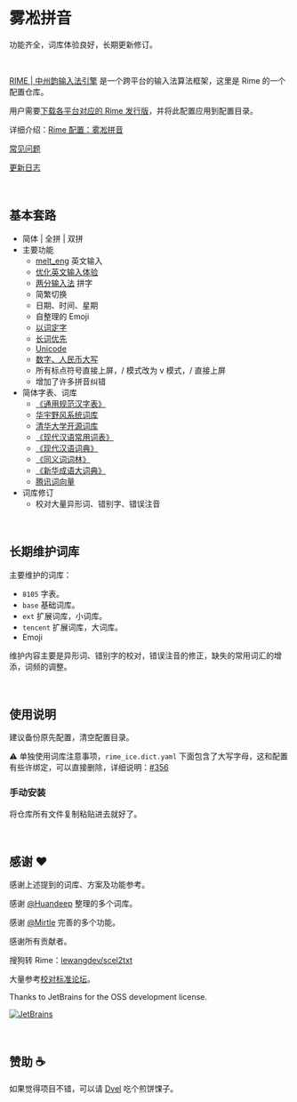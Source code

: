 # 雾凇拼音

功能齐全，词库体验良好，长期更新修订。

<br>

[RIME | 中州韵输入法引擎](https://rime.im/) 是一个跨平台的输入法算法框架，这里是 Rime 的一个配置仓库。

用户需要[下载各平台对应的 Rime 发行版](https://rime.im/download/)，并将此配置应用到配置目录。

详细介绍：[Rime 配置：雾凇拼音](https://dvel.me/posts/rime-ice/)

[常见问题](https://github.com/iDvel/rime-ice/issues/133)

[更新日志](./others/CHANGELOG.md)

<br>

## 基本套路

- 简体 | 全拼 | 双拼
- 主要功能
  - [melt_eng](https://github.com/tumuyan/rime-melt) 英文输入
  - [优化英文输入体验](https://dvel.me/posts/make-rime-en-better/)
  - [两分输入法](http://cheonhyeong.com/Simplified/download.html) 拼字
  - 简繁切换
  - 日期、时间、星期
  - 自整理的 Emoji
  - [以词定字](https://github.com/BlindingDark/rime-lua-select-character)
  - [长词优先](https://github.com/tumuyan/rime-melt/blob/master/lua/melt.lua)
  - [Unicode](https://github.com/shewer/librime-lua-script/blob/main/lua/component/unicode.lua)
  - [数字、人民币大写](https://wb98.gitee.io/)
  - 所有标点符号直接上屏，/ 模式改为 v 模式，/ 直接上屏
  - 增加了许多拼音纠错
- 简体字表、词库
  - [《通用规范汉字表》](https://github.com/iDvel/The-Table-of-General-Standard-Chinese-Characters)
  - [华宇野风系统词库](http://bbs.pinyin.thunisoft.com/forum.php?mod=viewthread&tid=30049)
  - [清华大学开源词库](https://github.com/thunlp/THUOCL)
  - [《现代汉语常用词表》](https://gist.github.com/indiejoseph/eae09c673460aa0b56db)
  - [《现代汉语词典》](https://forum.freemdict.com/t/topic/12102)
  - [《同义词词林》](https://forum.freemdict.com/t/topic/1211)
  - [《新华成语大词典》](https://forum.freemdict.com/t/topic/11407)
  - [腾讯词向量](https://ai.tencent.com/ailab/nlp/en/download.html)
- 词库修订
  - 校对大量异形词、错别字、错误注音

<br>

## 长期维护词库

主要维护的词库：

- `8105` 字表。
- `base` 基础词库。
- `ext` 扩展词库，小词库。
- `tencent` 扩展词库，大词库。
- Emoji

维护内容主要是异形词、错别字的校对，错误注音的修正，缺失的常用词汇的增添，词频的调整。

<br>

## 使用说明

建议备份原先配置，清空配置目录。

⚠️ 单独使用词库注意事项，`rime_ice.dict.yaml` 下面包含了大写字母，这和配置有些许绑定，可以直接删除，详细说明：[#356](https://github.com/iDvel/rime-ice/issues/356)

### 手动安装

将仓库所有文件复制粘贴进去就好了。

<br>

## 感谢 ❤️

感谢上述提到的词库、方案及功能参考。

感谢 [@Huandeep](https://github.com/Huandeep) 整理的多个词库。

感谢 [@Mirtle](https://github.com/mirtlecn) 完善的多个功能。

感谢所有贡献者。

搜狗转 Rime：[lewangdev/scel2txt](https://github.com/lewangdev/scel2txt)

大量参考[校对标准论坛](http://www.jiaodui.com/bbs/)。

Thanks to JetBrains for the OSS development license.

[![JetBrains](https://resources.jetbrains.com/storage/products/company/brand/logos/jb_beam.svg)](https://jb.gg/OpenSourceSupport)

<br>

## 赞助 ☕

如果觉得项目不错，可以请 [Dvel](https://github.com/iDvel/rime-ice) 吃个煎饼馃子。
